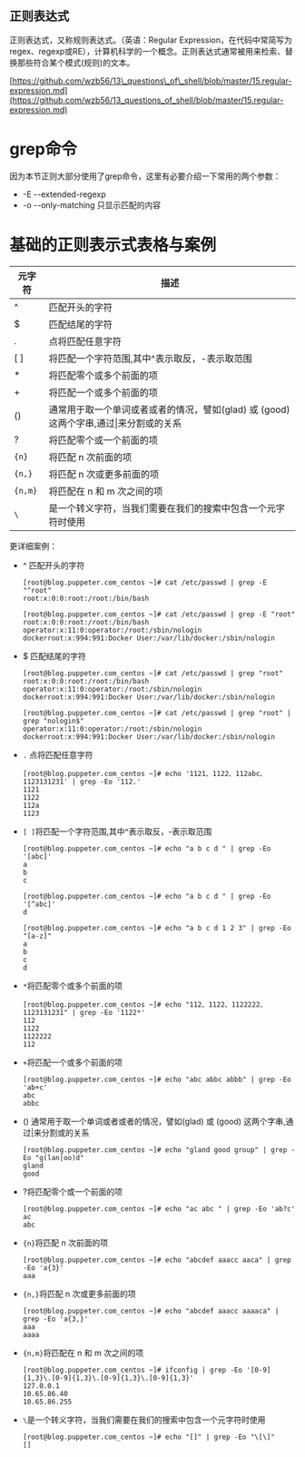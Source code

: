 ## 正则表达式
正则表达式，又称规则表达式。（英语：Regular Expression，在代码中常简写为regex、regexp或RE），计算机科学的一个概念。正则表达式通常被用来检索、替换那些符合某个模式\(规则\)的文本。

[https://github.com/wzb56/13\_questions\_of\_shell/blob/master/15.regular-expression.md](https://github.com/wzb56/13_questions_of_shell/blob/master/15.regular-expression.md)

# grep命令

因为本节正则大部分使用了grep命令，这里有必要介绍一下常用的两个参数：

* -E --extended-regexp
* -o --only-matching 只显示匹配的内容

# 基础的正则表示式表格与案例

| 元字符 | 描述 | 
| ------ | ------ |
| ^ | 匹配开头的字符 | 
| $ | 匹配结尾的字符 |
| . | 点将匹配任意字符 | 
| [ ] | 将匹配一个字符范围,其中^表示取反，-表示取范围 |
| * | 将匹配零个或多个前面的项 |
| + | 将匹配一个或多个前面的项 |
| \(\) | 通常用于取一个单词或者或者的情况，譬如\(glad\) 或 \(good\) 这两个字串,通过\|来分割或的关系|
| ? | 将匹配零个或一个前面的项 |
| `{n}` | 将匹配 n 次前面的项 |
| `{n,}` |  将匹配 n 次或更多前面的项 | 
| `{n,m}` | 将匹配在 n 和 m 次之间的项 |
| `\` | 是一个转义字符，当我们需要在我们的搜索中包含一个元字符时使用 |

更详细案例：

* ^ 匹配开头的字符

  ```
  [root@blog.puppeter.com_centos ~]# cat /etc/passwd | grep -E "^root"
  root:x:0:0:root:/root:/bin/bash

  [root@blog.puppeter.com_centos ~]# cat /etc/passwd | grep -E "root"
  root:x:0:0:root:/root:/bin/bash
  operator:x:11:0:operator:/root:/sbin/nologin
  dockerroot:x:994:991:Docker User:/var/lib/docker:/sbin/nologin
  ```

* $ 匹配结尾的字符

  ```
  [root@blog.puppeter.com_centos ~]# cat /etc/passwd | grep "root"
  root:x:0:0:root:/root:/bin/bash
  operator:x:11:0:operator:/root:/sbin/nologin
  dockerroot:x:994:991:Docker User:/var/lib/docker:/sbin/nologin

  [root@blog.puppeter.com_centos ~]# cat /etc/passwd | grep "root" | grep "nologin$"
  operator:x:11:0:operator:/root:/sbin/nologin
  dockerroot:x:994:991:Docker User:/var/lib/docker:/sbin/nologin
  ```

* `.` 点将匹配任意字符

  ```
  [root@blog.puppeter.com_centos ~]# echo '1121、1122、112abc、1123131231' | grep -Eo '112.'
  1121
  1122
  112a
  1123
  ```

* `[ ]`将匹配一个字符范围,其中^表示取反，-表示取范围

  ```
  [root@blog.puppeter.com_centos ~]# echo "a b c d " | grep -Eo '[abc]'
  a
  b
  c

  [root@blog.puppeter.com_centos ~]# echo "a b c d " | grep -Eo '[^abc]'
  d

  [root@blog.puppeter.com_centos ~]# echo "a b c d 1 2 3" | grep -Eo "[a-z]"
  a
  b
  c
  d
  ```

* `*`将匹配零个或多个前面的项

  ```
  [root@blog.puppeter.com_centos ~]# echo "112、1122、1122222、1123131231" | grep -Eo '1122*'  
  112  
  1122  
  1122222  
  112
  ```

* `+`将匹配一个或多个前面的项

  ```
  [root@blog.puppeter.com_centos ~]# echo "abc abbc abbb" | grep -Eo 'ab+c'
  abc
  abbc
  ```

* \(\) 通常用于取一个单词或者或者的情况，譬如\(glad\) 或 \(good\) 这两个字串,通过\|来分割或的关系
  ```
  [root@blog.puppeter.com_centos ~]# echo "gland good group" | grep -Eo "g(lan|oo)d"
  gland
  good
  ```
* ?将匹配零个或一个前面的项
  ```
  [root@blog.puppeter.com_centos ~]# echo "ac abc " | grep -Eo 'ab?c'
  ac
  abc
  ```
* `{n}`将匹配 n 次前面的项
  ```
  [root@blog.puppeter.com_centos ~]# echo "abcdef aaacc aaca" | grep -Eo 'a{3}'
  aaa
  ```
* `{n,}`将匹配 n 次或更多前面的项
  ```
  [root@blog.puppeter.com_centos ~]# echo "abcdef aaacc aaaaca" | grep -Eo 'a{3,}'
  aaa
  aaaa
  ```
* `{n,m}`将匹配在 n 和 m 次之间的项
  ```
  [root@blog.puppeter.com_centos ~]# ifconfig | grep -Eo '[0-9]{1,3}\.[0-9]{1,3}\.[0-9]{1,3}\.[0-9]{1,3}'
  127.0.0.1
  10.65.86.40
  10.65.86.255
  ```
* `\`是一个转义字符，当我们需要在我们的搜索中包含一个元字符时使用
  ```
  [root@blog.puppeter.com_centos ~]# echo "[]" | grep -Eo "\[\]"
  []
  ```



